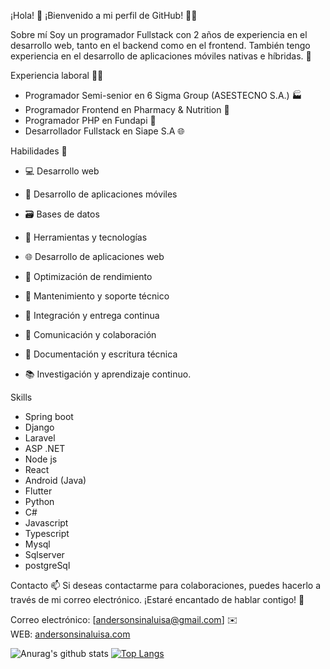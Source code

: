 ¡Hola! 👋
¡Bienvenido a mi perfil de GitHub! 👨‍💻

Sobre mí
Soy un programador Fullstack con 2 años de experiencia en el desarrollo web, tanto en el backend como en el frontend. También tengo experiencia en el desarrollo de aplicaciones móviles nativas e híbridas. 📱

Experiencia laboral 👨‍💼
- Programador Semi-senior en 6 Sigma Group (ASESTECNO S.A.) 🏭
- Programador Frontend en Pharmacy & Nutrition 🏥
- Programador PHP en Fundapi 🏢
- Desarrollador Fullstack en Siape S.A 🌐


Habilidades 🔧
- 💻 Desarrollo web
- 📱 Desarrollo de aplicaciones móviles
- 🗃️ Bases de datos
- 🔧 Herramientas y tecnologías
- 🌐 Desarrollo de aplicaciones web
- 🚀 Optimización de rendimiento
- 🧰 Mantenimiento y soporte técnico
- 🧩 Integración y entrega continua
- 💬 Comunicación y colaboración
- 📝 Documentación y escritura técnica

- 📚 Investigación y aprendizaje continuo.

Skills 

- Spring boot
- Django
- Laravel
- ASP .NET
- Node js
- React
- Android (Java)
- Flutter
- Python
- C#
- Javascript
- Typescript
- Mysql
- Sqlserver
- postgreSql

Contacto 📫
Si deseas contactarme para colaboraciones, puedes hacerlo a través de mi correo electrónico. ¡Estaré encantado de hablar contigo! 🤝

Correo electrónico: [andersonsinaluisa@gmail.com] ✉️ <br/>
WEB: [andersonsinaluisa.com](https://andersonsinaluisa.com)


![Anurag's github stats](https://github-readme-stats.vercel.app/api?username=andersonSinaluisa)
[![Top Langs](https://github-readme-stats.vercel.app/api/top-langs/?username=andersonSinaluisa)](https://github.com/anuraghazra/github-readme-stats)


